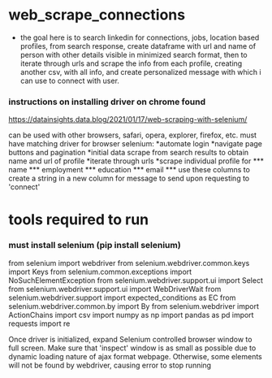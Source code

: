 # web_scrape_connections
* the goal here is to search linkedin for connections, jobs, location based profiles, from search response, create dataframe with url and name of person with other details visible in minimized search format, then to iterate through urls and scrape the info from each profile, creating another csv, with all info, and create personalized message with which i can use to connect with user.

### instructions on installing driver on chrome found

https://datainsights.data.blog/2021/01/17/web-scraping-with-selenium/

 
can be used with other browsers, safari, opera, explorer, firefox, etc. must have matching driver for browser
selenium:
*automate login 
*navigate page buttons and pagination
*initial data scrape from search results to obtain name and url of profile
*iterate through urls 
*scrape individual profile for 
*** name
*** employment
*** education
*** email
*** use these columns to create a string in a new column for message to send upon requesting to 'connect' 

# tools required to run 
### must install selenium (pip install selenium)
from selenium import webdriver
from selenium.webdriver.common.keys import Keys
from selenium.common.exceptions import NoSuchElementException
from selenium.webdriver.support.ui import Select
from selenium.webdriver.support.ui import WebDriverWait
from selenium.webdriver.support import expected_conditions as EC
from selenium.webdriver.common.by import By
from selenium.webdriver import ActionChains
import csv
import numpy as np
import pandas as pd
import requests
import re

Once driver is initialized, expand Selenium controlled browser window to full screen.
Make sure that 'inspect' window is as small as possible due to dynamic loading nature of ajax format webpage.
Otherwise, some elements will not be found by webdriver, causing error to stop running